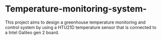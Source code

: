 # Temperature-monitoring-system-
This project aims to design a greenhouse temperature monitoring and control system by using a HTU21D temperature sensor that is connected to a Intel Galileo gen 2 board. 
